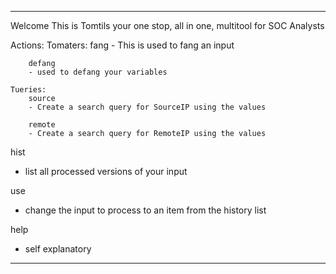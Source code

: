 ---------------------------------------

Welcome
This is Tomtils your one stop, all in one, multitool for SOC Analysts

Actions:
    Tomaters:
        fang
        - This is used to fang an input

        defang
        - used to defang your variables
    
    Tueries:
        source
        - Create a search query for SourceIP using the values

        remote
        - Create a search query for RemoteIP using the values

hist
- list all processed versions of your input

use <name>
- change the input to process to an item from the history list

help
- self explanatory

---------------------------------------

